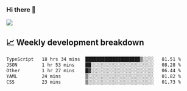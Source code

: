 ### Hi there 👋
<img align="center" src="https://github-readme-stats.vercel.app/api?username=Tumao727&show_icons=true&hide_title=true&theme=dracula" />


## 📈 Weekly development breakdown
<!--START_SECTION:waka-->

```txt
TypeScript   18 hrs 34 mins  ████████████████████▒░░░░   81.51 %
JSON         1 hr 53 mins    ██░░░░░░░░░░░░░░░░░░░░░░░   08.28 %
Other        1 hr 27 mins    █▓░░░░░░░░░░░░░░░░░░░░░░░   06.44 %
YAML         24 mins         ▒░░░░░░░░░░░░░░░░░░░░░░░░   01.82 %
CSS          23 mins         ▒░░░░░░░░░░░░░░░░░░░░░░░░   01.73 %
```

<!--END_SECTION:waka-->